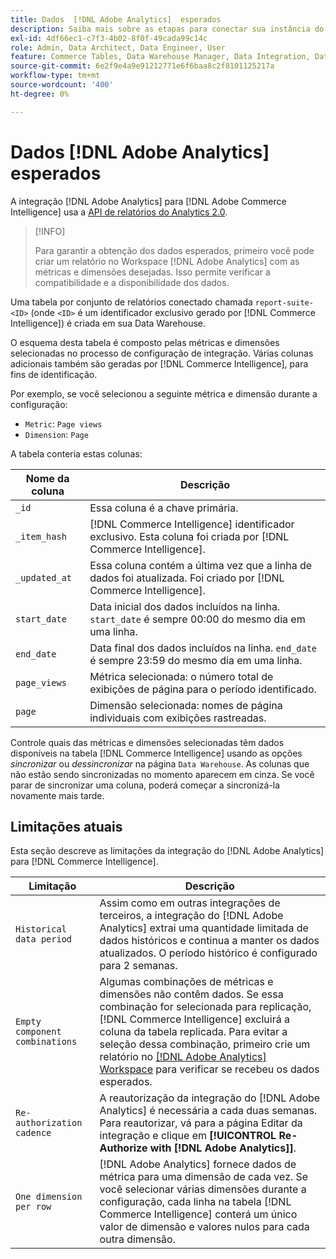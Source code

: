 ```yaml
---
title: Dados  [!DNL Adobe Analytics]  esperados
description: Saiba mais sobre as etapas para conectar sua instância do RDS.
exl-id: 4df66ec1-c7f3-4b02-8f0f-49cada99c14c
role: Admin, Data Architect, Data Engineer, User
feature: Commerce Tables, Data Warehouse Manager, Data Integration, Data Import/Export
source-git-commit: 6e2f9e4a9e91212771e6f6baa8c2f8101125217a
workflow-type: tm+mt
source-wordcount: '400'
ht-degree: 0%

---
```


# Dados [!DNL Adobe Analytics] esperados

A integração [!DNL Adobe Analytics] para [!DNL Adobe Commerce Intelligence] usa a [API de relatórios do Analytics 2.0](https://developer.adobe.com/analytics-apis/docs/2.0/#!AdobeDocs/analytics-2.0-apis/master/README.md).

>[!INFO]
>
>Para garantir a obtenção dos dados esperados, primeiro você pode criar um relatório no Workspace [!DNL Adobe Analytics] com as métricas e dimensões desejadas. Isso permite verificar a compatibilidade e a disponibilidade dos dados.

Uma tabela por conjunto de relatórios conectado chamada `report-suite-<ID>` (onde `<ID>` é um identificador exclusivo gerado por [!DNL Commerce Intelligence]) é criada em sua Data Warehouse.

O esquema desta tabela é composto pelas métricas e dimensões selecionadas no processo de configuração de integração. Várias colunas adicionais também são geradas por [!DNL Commerce Intelligence], para fins de identificação.

Por exemplo, se você selecionou a seguinte métrica e dimensão durante a configuração:
- `Metric`: `Page views`
- `Dimension`: `Page`

A tabela conteria estas colunas:

| Nome da coluna | Descrição |
| --- | --- |
| `_id` | Essa coluna é a chave primária. |
| `_item_hash` | [!DNL Commerce Intelligence] identificador exclusivo. Esta coluna foi criada por [!DNL Commerce Intelligence]. |
| `_updated_at` | Essa coluna contém a última vez que a linha de dados foi atualizada. Foi criado por [!DNL Commerce Intelligence]. |
| `start_date` | Data inicial dos dados incluídos na linha. `start_date` é sempre 00:00 do mesmo dia em uma linha. |
| `end_date` | Data final dos dados incluídos na linha. `end_date` é sempre 23:59 do mesmo dia em uma linha. |
| `page_views` | Métrica selecionada: o número total de exibições de página para o período identificado. |
| `page` | Dimensão selecionada: nomes de página individuais com exibições rastreadas. |

Controle quais das métricas e dimensões selecionadas têm dados disponíveis na tabela [!DNL Commerce Intelligence] usando as opções *sincronizar* ou *dessincronizar* na página `Data Warehouse`. As colunas que não estão sendo sincronizadas no momento aparecem em cinza. Se você parar de sincronizar uma coluna, poderá começar a sincronizá-la novamente mais tarde.

## Limitações atuais

Esta seção descreve as limitações da integração do [!DNL Adobe Analytics] para [!DNL Commerce Intelligence].

| Limitação | Descrição |
| --- | --- |
| `Historical data period` | Assim como em outras integrações de terceiros, a integração do [!DNL Adobe Analytics] extrai uma quantidade limitada de dados históricos e continua a manter os dados atualizados. O período histórico é configurado para 2 semanas. |
| `Empty component combinations` | Algumas combinações de métricas e dimensões não contêm dados. Se essa combinação for selecionada para replicação, [!DNL Commerce Intelligence] excluirá a coluna da tabela replicada. Para evitar a seleção dessa combinação, primeiro crie um relatório no [[!DNL Adobe Analytics] Workspace](https://experienceleague.adobe.com/docs/analytics/analyze/analysis-workspace/home.html?lang=pt-BR) para verificar se recebeu os dados esperados. |
| `Re-authorization cadence` | A reautorização da integração do [!DNL Adobe Analytics] é necessária a cada duas semanas. Para reautorizar, vá para a página Editar da integração e clique em **[!UICONTROL Re-Authorize with [!DNL Adobe Analytics]]**. |
| `One dimension per row` | [!DNL Adobe Analytics] fornece dados de métrica para uma dimensão de cada vez. Se você selecionar várias dimensões durante a configuração, cada linha na tabela [!DNL Commerce Intelligence] conterá um único valor de dimensão e valores nulos para cada outra dimensão. |
